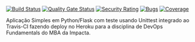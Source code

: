 [![Build Status](https://app.travis-ci.com/KleberTomazi/devopslab.svg?branch=master)](https://app.travis-ci.com/KleberTomazi/devopslab)
[![Quality Gate Status](https://sonarcloud.io/api/project_badges/measure?project=KleberTomazi_devopslab&metric=alert_status)](https://sonarcloud.io/summary/new_code?id=KleberTomazi_devopslab)
[![Security Rating](https://sonarcloud.io/api/project_badges/measure?project=KleberTomazi_devopslab&metric=security_rating)](https://sonarcloud.io/summary/new_code?id=KleberTomazi_devopslab)
[![Bugs](https://sonarcloud.io/api/project_badges/measure?project=KleberTomazi_devopslab&metric=bugs)](https://sonarcloud.io/summary/new_code?id=KleberTomazi_devopslab)
[![Coverage](https://sonarcloud.io/api/project_badges/measure?project=KleberTomazi_devopslab&metric=coverage)](https://sonarcloud.io/summary/new_code?id=KleberTomazi_devopslab)

Aplicação Simples em Python/Flask com teste usando Unittest integrado ao Travis-CI fazendo deploy no Heroku para a disciplina de DevOps Fundamentals do MBA da Impacta.